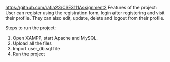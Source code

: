 https://github.com/rafia23/CSE3111Assignment2
Features of the project:
User can register using the registration form, login after registering and visit their profile. They can also edit, update, delete and logout from their profile. 

Steps to run the project:
1. Open XAMPP, start Apache and MySQL.
2. Upload all the files
3. Import user_db.sql file
4. Run the project
